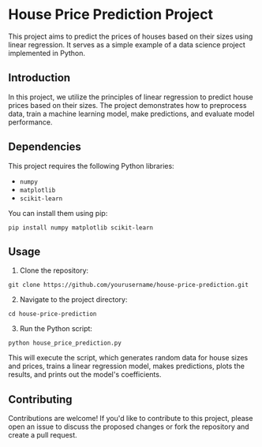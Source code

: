 # House Price Prediction Project

This project aims to predict the prices of houses based on their sizes using linear regression. It serves as a simple example of a data science project implemented in Python.

## Introduction

In this project, we utilize the principles of linear regression to predict house prices based on their sizes. The project demonstrates how to preprocess data, train a machine learning model, make predictions, and evaluate model performance.

## Dependencies

This project requires the following Python libraries:

- `numpy`
- `matplotlib`
- `scikit-learn`

You can install them using pip:

```
pip install numpy matplotlib scikit-learn
```

## Usage

1. Clone the repository:

```
git clone https://github.com/yourusername/house-price-prediction.git
```

2. Navigate to the project directory:

```
cd house-price-prediction
```

3. Run the Python script:

```
python house_price_prediction.py
```

This will execute the script, which generates random data for house sizes and prices, trains a linear regression model, makes predictions, plots the results, and prints out the model's coefficients.

## Contributing

Contributions are welcome! If you'd like to contribute to this project, please open an issue to discuss the proposed changes or fork the repository and create a pull request.
